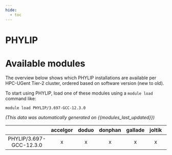 ```yaml
---
hide:
  - toc
---
```


PHYLIP
======

# Available modules


The overview below shows which PHYLIP installations are available per HPC-UGent Tier-2 cluster, ordered based on software version (new to old).

To start using PHYLIP, load one of these modules using a `module load` command like:

```shell
module load PHYLIP/3.697-GCC-12.3.0
```

*(This data was automatically generated on {{modules_last_updated}})*  

| |accelgor|doduo|donphan|gallade|joltik|shinx|skitty|
| :---: | :---: | :---: | :---: | :---: | :---: | :---: | :---: |
|PHYLIP/3.697-GCC-12.3.0|x|x|x|x|x|-|x|
